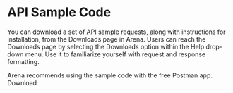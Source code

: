 # API Sample Code
You can download a set of API sample requests, along with instructions for installation, from the Downloads page  in Arena. Users can reach the Downloads page by selecting the Downloads option within the Help drop-down menu. Use it to familiarize yourself with request and response formatting. 
        
      

Arena recommends using the sample code with the free Postman app. Download 

